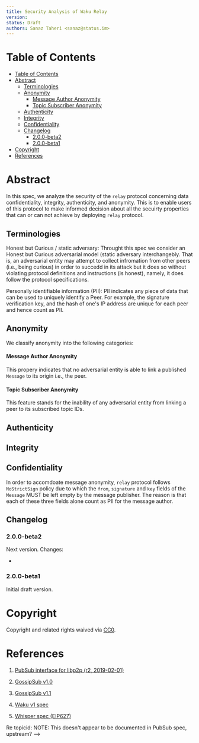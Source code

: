 ```yaml
---
title: Security Analysis of Waku Relay
version: 
status: Draft
authors: Sanaz Taheri <sanaz@status.im>
---
```


# Table of Contents

- [Table of Contents](#table-of-contents)
- [Abstract](#abstract)
  - [Terminologies](#terminologies)
  - [Anonymity](#anonymity)
      - [Message Author Anonymity](#message-author-anonymity)
      - [Topic Subscriber Anonymity](#topic-subscriber-anonymity)
  - [Authenticity](#authenticity)
  - [Integrity](#integrity)
  - [Confidentiality](#confidentiality)
  - [Changelog](#changelog)
    - [2.0.0-beta2](#200-beta2)
    - [2.0.0-beta1](#200-beta1)
- [Copyright](#copyright)
- [References](#references)

# Abstract

In this spec, we analyze the security of the  `relay` protocol concerning data confidentiality, integrity, authenticity, and anonymity. This is to enable users of this protocol to make informed decision about all the secuirty properties that can or can not achieve by deploying `relay` protocol. 

## Terminologies

Honest but Curious / static adversary: Throught this spec we consider an Honest but Curious adversarial model (static adversary interchangebly. That is, an adversarial entity may attempt to collect infromation from other peers (i.e., being curious) in order to succedd in its attack but it does so without violating protocol definitions and instructions (is honest), namely, it does follow the protocol specifications. 

Personally identifiable information (PII): PII indicates any piece of data that can be used to uniquely identify a Peer. For example, the signature verification key, and the hash of one's IP address are unique for each peer and hence count as PII.

## Anonymity
We classify anonymity into the following categories:

#### Message Author Anonymity
This propery indicates that no adversarial entity is able to link a published `Message` to its origin i.e., the peer. 

#### Topic Subscriber Anonymity
This feature stands for the inability of any adversarial entity from linking a peer to its subscribed topic IDs. 


## Authenticity




## Integrity


## Confidentiality

In order to accomdoate message anonymity, `relay` protocol follows `NoStrictSign` policy due to which the `from`, `signature` and `key` fields of the `Message` MUST be left empty by the message publisher. The reason is that each of these three fields alone count as PII for the message author. 




## Changelog

### 2.0.0-beta2

Next version. Changes:

- 


### 2.0.0-beta1

Initial draft version.

# Copyright

Copyright and related rights waived via
[CC0](https://creativecommons.org/publicdomain/zero/1.0/).

# References

1. [PubSub interface for libp2p (r2,
   2019-02-01)](https://github.com/libp2p/specs/blob/master/pubsub/README.md)

2. [GossipSub
   v1.0](https://github.com/libp2p/specs/blob/master/pubsub/gossipsub/gossipsub-v1.0.md)

3. [GossipSub
   v1.1](https://github.com/libp2p/specs/blob/master/pubsub/gossipsub/gossipsub-v1.1.md)

4. [Waku v1 spec](specs.vac.dev/waku/waku.html)

5. [Whisper spec (EIP627)](https://eips.ethereum.org/EIPS/eip-627)


<!--
TODO: Don't quite understand this scenario [key field], to clarify. Wouldn't it always be in `from`?
> The key field contains the signing key when it cannot be inlined in the source peer ID. When present, it must match the peer ID. -->

Re topicid:
NOTE: This doesn't appear to be documented in PubSub spec, upstream?
-->
